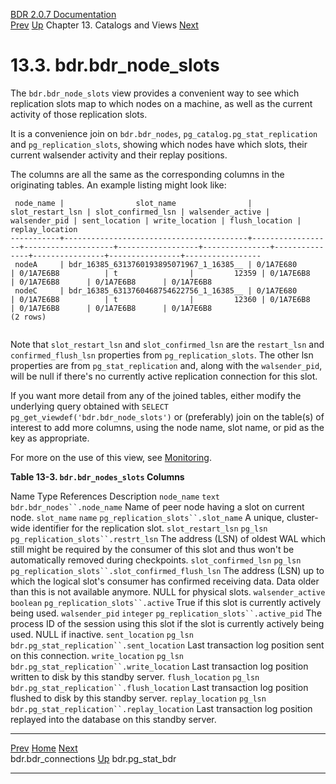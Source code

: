   [BDR 2.0.7 Documentation](README.md)                                                                                                                   
  [Prev](catalog-bdr-connections.md "bdr.bdr_connections")   [Up](catalogs-views.md)    Chapter 13. Catalogs and Views    [Next](catalog-pg-stat-bdr.md "bdr.pg_stat_bdr")  


# 13.3. bdr.bdr_node_slots

The `bdr.bdr_node_slots` view provides a convenient way to see
which replication slots map to which nodes on a machine, as well as the
current activity of those replication slots.

It is a convenience join on `bdr.bdr_nodes`,
`pg_catalog.pg_stat_replication` and
`pg_replication_slots`, showing which nodes have which slots,
their current walsender activity and their replay positions.

The columns are all the same as the corresponding columns in the
originating tables. An example listing might look like:

``` PROGRAMLISTING
 node_name |                slot_name                | slot_restart_lsn | slot_confirmed_lsn | walsender_active | walsender_pid | sent_location | write_location | flush_location | replay_location 
-----------+-----------------------------------------+------------------+--------------------+------------------+---------------+---------------+----------------+----------------+-----------------
 nodeA     | bdr_16385_6313760193895071967_1_16385__ | 0/1A7E680        | 0/1A7E6B8          | t                |         12359 | 0/1A7E6B8     | 0/1A7E6B8      | 0/1A7E6B8      | 0/1A7E6B8
 nodeC     | bdr_16385_6313760468754622756_1_16385__ | 0/1A7E680        | 0/1A7E6B8          | t                |         12360 | 0/1A7E6B8     | 0/1A7E6B8      | 0/1A7E6B8      | 0/1A7E6B8
(2 rows)
   
```

Note that `slot_restart_lsn` and
`slot_confirmed_lsn` are the `restart_lsn` and
`confirmed_flush_lsn` properties from
`pg_replication_slots`. The other lsn properties are from
`pg_stat_replication` and, along with the
`walsender_pid`, will be null if there\'s no currently active
replication connection for this slot.

If you want more detail from any of the joined tables, either modify the
underlying query obtained with
`SELECT pg_get_viewdef('bdr.bdr_node_slots')` or (preferably)
join on the table(s) of interest to add more columns, using the node
name, slot name, or pid as the key as appropriate.

For more on the use of this view, see [Monitoring](monitoring.md).


**Table 13-3. `bdr.bdr_nodes_slots` Columns**

  Name                                 Type               References                                                                     Description
  `node_name`            `text`      `bdr.bdr_nodes``.node_name`                         Name of peer node having a slot on current node.
  `slot_name`            `name`      `pg_replication_slots``.slot_name`                  A unique, cluster-wide identifier for the replication slot.
  `slot_restart_lsn`     `pg_lsn`    `pg_replication_slots``.restrt_lsn`                 The address (LSN) of oldest WAL which still might be required by the consumer of this slot and thus won\'t be automatically removed during checkpoints.
  `slot_confirmed_lsn`   `pg_lsn`    `pg_replication_slots``.slot_confirmed_flush_lsn`   The address (LSN) up to which the logical slot\'s consumer has confirmed receiving data. Data older than this is not available anymore. NULL for physical slots.
  `walsender_active`     `boolean`   `pg_replication_slots``.active`                     True if this slot is currently actively being used.
  `walsender_pid`        `integer`   `pg_replication_slots``.active_pid`                 The process ID of the session using this slot if the slot is currently actively being used. NULL if inactive.
  `sent_location`        `pg_lsn`    `bdr.pg_stat_replication``.sent_location`           Last transaction log position sent on this connection.
  `write_location`       `pg_lsn`    `bdr.pg_stat_replication``.write_location`          Last transaction log position written to disk by this standby server.
  `flush_location`       `pg_lsn`    `bdr.pg_stat_replication``.flush_location`          Last transaction log position flushed to disk by this standby server.
  `replay_location`      `pg_lsn`    `bdr.pg_stat_replication``.replay_location`         Last transaction log position replayed into the database on this standby server.



  ----------------------------------------------------- ------------------------------------------ -------------------------------------------------
  [Prev](catalog-bdr-connections.md)       [Home](README.md)        [Next](catalog-pg-stat-bdr.md)  
  bdr.bdr_connections                                    [Up](catalogs-views.md)                                    bdr.pg_stat_bdr
  ----------------------------------------------------- ------------------------------------------ -------------------------------------------------
